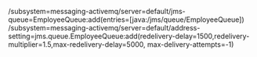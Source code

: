 /subsystem=messaging-activemq/server=default/jms-queue=EmployeeQueue:add(entries=[java:/jms/queue/EmployeeQueue])
/subsystem=messaging-activemq/server=default/address-setting=jms.queue.EmployeeQueue:add(redelivery-delay=1500,redelivery-multiplier=1.5,max-redelivery-delay=5000, max-delivery-attempts=-1)